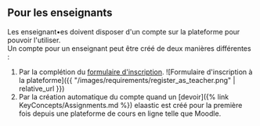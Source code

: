 ## Pour les enseignants

Les enseignant•es doivent disposer d'un compte sur la plateforme pour pouvoir l'utiliser.  
Un compte pour un enseignant peut être créé de deux manières différentes :

1. Par la complétion du [formulaire d'inscription](https://elaastic.irit.fr/elaastic-questions/register).
![Formulaire d'inscription à la plateforme]({{ "/images/requirements/register_as_teacher.png" | relative_url }})
2. Par la création automatique du compte quand un [devoir]({% link KeyConcepts/Assignments.md %}) elaastic est créé pour 
la première fois depuis une plateforme de cours en ligne telle que Moodle.